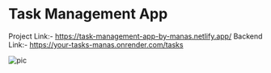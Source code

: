 # Task Management App
Project Link:- https://task-management-app-by-manas.netlify.app/
Backend Link:- https://your-tasks-manas.onrender.com/tasks


![pic](https://github.com/manasjain1912/Task-Management-App/assets/77676910/f36ae5e0-a440-4776-ac6c-da16cd6dce56)
